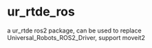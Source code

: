 # ur_rtde_ros
a ur_rtde ros2 package, can be used to replace Universal_Robots_ROS2_Driver, support moveit2
